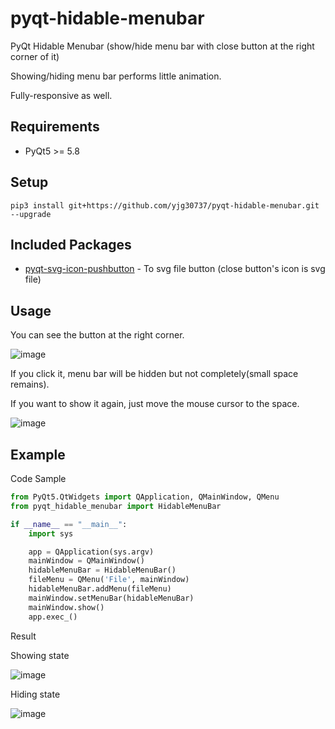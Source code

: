 # pyqt-hidable-menubar
PyQt Hidable Menubar (show/hide menu bar with close button at the right corner of it)

Showing/hiding menu bar performs little animation.

Fully-responsive as well.

## Requirements
* PyQt5 >= 5.8

## Setup
```pip3 install git+https://github.com/yjg30737/pyqt-hidable-menubar.git --upgrade```

## Included Packages
* <a href="https://github.com/yjg30737/pyqt-svg-icon-pushbutton.git">pyqt-svg-icon-pushbutton</a> - To svg file button (close button's icon is svg file)

## Usage
You can see the button at the right corner. 

![image](https://user-images.githubusercontent.com/55078043/157560268-866c9e48-8a8c-4060-8526-0c8d1ad298ff.png)

If you click it, menu bar will be hidden but not completely(small space remains). 

If you want to show it again, just move the mouse cursor to the space.

![image](https://user-images.githubusercontent.com/55078043/157560287-97c6fcfe-7a1f-4a12-940e-6cc9f4049711.png)

## Example
Code Sample
```python
from PyQt5.QtWidgets import QApplication, QMainWindow, QMenu
from pyqt_hidable_menubar import HidableMenuBar

if __name__ == "__main__":
    import sys

    app = QApplication(sys.argv)
    mainWindow = QMainWindow()
    hidableMenuBar = HidableMenuBar()
    fileMenu = QMenu('File', mainWindow)
    hidableMenuBar.addMenu(fileMenu)
    mainWindow.setMenuBar(hidableMenuBar)
    mainWindow.show()
    app.exec_()
```

Result

Showing state

![image](https://user-images.githubusercontent.com/55078043/157560268-866c9e48-8a8c-4060-8526-0c8d1ad298ff.png)

Hiding state

![image](https://user-images.githubusercontent.com/55078043/157560287-97c6fcfe-7a1f-4a12-940e-6cc9f4049711.png)
